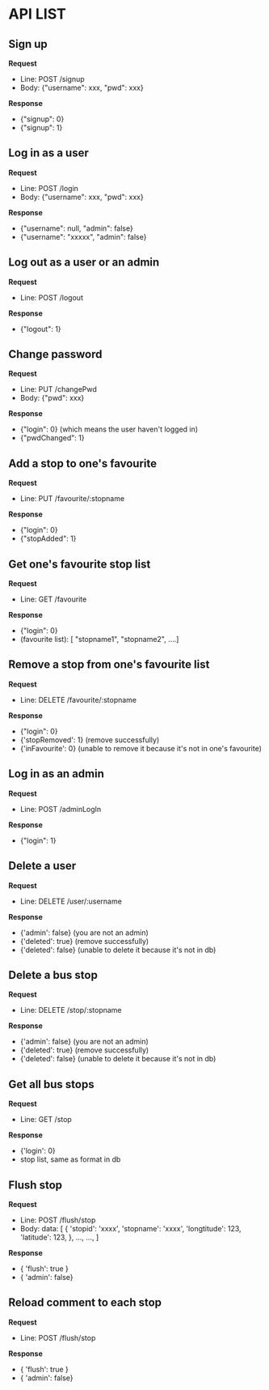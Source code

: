 # API LIST

## Sign up
__Request__
* Line: POST /signup
* Body: {"username": xxx, "pwd": xxx}

__Response__
* {"signup": 0}
* {"signup": 1}

## Log in as a user
__Request__
* Line: POST /login
* Body: {"username": xxx, "pwd": xxx}

__Response__
* {"username": null, "admin": false}
* {"username": "xxxxx", "admin": false}

## Log out as a user or an admin
__Request__
* Line: POST /logout

__Response__
* {"logout": 1}

## Change password
__Request__
* Line: PUT /changePwd
* Body: {"pwd": xxx}

__Response__
* {"login": 0} (which means the user haven't logged in)
* {"pwdChanged": 1}

## Add a stop to one's favourite
__Request__
* Line: PUT /favourite/:stopname

__Response__
* {"login": 0}
* {"stopAdded": 1}

## Get one's favourite stop list
__Request__
* Line: GET /favourite

__Response__
* {"login": 0}
* (favourite list): [ "stopname1", "stopname2", ....]

## Remove a stop from one's favourite list
__Request__
* Line: DELETE /favourite/:stopname

__Response__
* {"login": 0}
* {'stopRemoved': 1} (remove successfully)
* {'inFavourite': 0} (unable to remove it because it's not in one's favourite)

## Log in as an admin
__Request__
* Line: POST /adminLogIn

__Response__
* {"login": 1}

## Delete a user
__Request__
* Line: DELETE /user/:username

__Response__
* {'admin': false} (you are not an admin)
* {'deleted': true} (remove successfully)
* {'deleted': false} (unable to delete it because it's not in db)

## Delete a bus stop
__Request__
* Line: DELETE /stop/:stopname

__Response__
* {'admin': false} (you are not an admin)
* {'deleted': true} (remove successfully)
* {'deleted': false} (unable to delete it because it's not in db)

## Get all bus stops
__Request__
* Line: GET /stop

__Response__
* {'login': 0}
* stop list, same as format in db


## Flush stop
__Request__
* Line: POST /flush/stop
* Body: 
data: [
    {
        'stopid': 'xxxx',
        'stopname': 'xxxx',
        'longtitude': 123,
        'latitude': 123,
    },
    ...,
    ...,
]

__Response__
* { 'flush': true }
* { 'admin': false}

## Reload comment to each stop
__Request__
* Line: POST /flush/stop

__Response__
* { 'flush': true }
* { 'admin': false}



